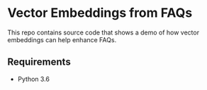 # Vector Embeddings from FAQs
This repo contains source code that shows a demo of how vector embeddings can help enhance FAQs. 

## Requirements
- Python 3.6
